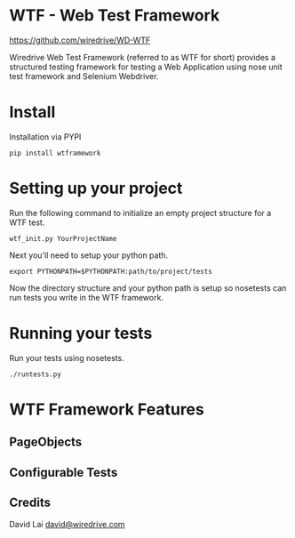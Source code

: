 WTF - Web Test Framework
======
https://github.com/wiredrive/WD-WTF


Wiredrive Web Test Framework (referred to as WTF for short) provides a 
structured testing framework for testing a Web Application using nose unit 
test framework and Selenium Webdriver. 


Install
=======

Installation via PYPI

	pip install wtframework


Setting up your project
=======================

Run the following command to initialize an empty project structure for a WTF test.
	
	wtf_init.py YourProjectName

Next you'll need to setup your python path.

	export PYTHONPATH=$PYTHONPATH:path/to/project/tests
	
Now the directory structure and your python path is setup so nosetests can run tests 
you write in the WTF framework.


Running your tests
==================

Run your tests using nosetests.

	./runtests.py


WTF Framework Features
======================

PageObjects
-----------


Configurable Tests
------------------



Credits
------------
David Lai <david@wiredrive.com>